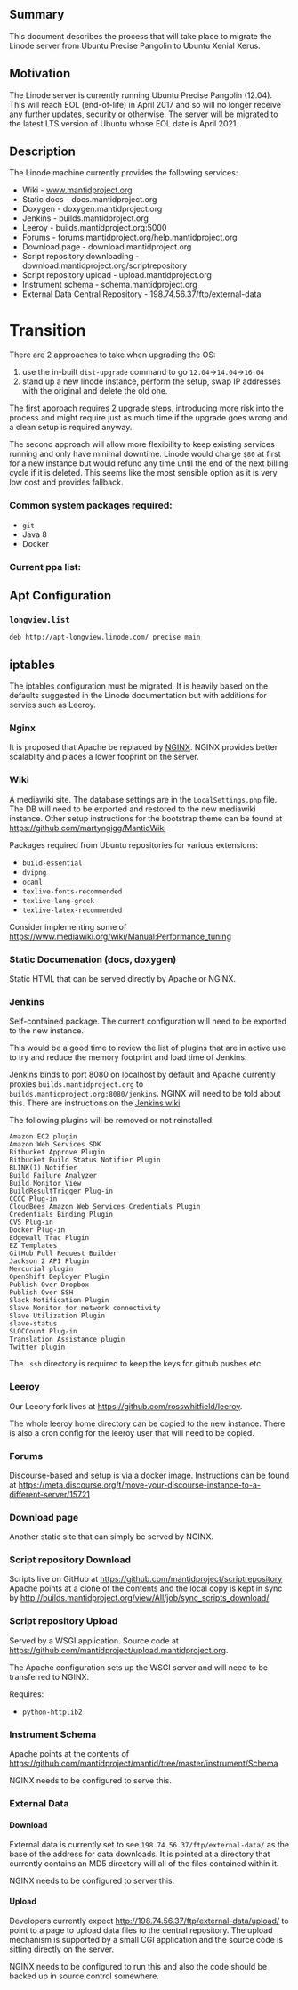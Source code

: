 Summary
-------

This document describes the process that will take place to migrate the Linode server from Ubuntu Precise Pangolin to Ubuntu Xenial Xerus.

Motivation
----------

The Linode server is currently running Ubuntu Precise Pangolin (12.04). This will reach EOL (end-of-life) in April 2017 and so will no longer
receive any further updates, security or otherwise. The server will be migrated to the latest LTS version of Ubuntu whose EOL date is April 2021.

Description
-----------

The Linode machine currently provides the following services:

* Wiki - www.mantidproject.org
* Static docs - docs.mantidproject.org
* Doxygen - doxygen.mantidproject.org
* Jenkins - builds.mantidproject.org
* Leeroy - builds.mantidproject.org:5000
* Forums - forums.mantidproject.org/help.mantidproject.org
* Download page - download.mantidproject.org
* Script repository downloading - download.mantidproject.org/scriptrepository
* Script repository upload - upload.mantidproject.org
* Instrument schema - schema.mantidproject.org
* External Data Central Repository - 198.74.56.37/ftp/external-data

Transition
==========

There are 2 approaches to take when upgrading the OS:

1. use the in-built `dist-upgrade` command to go `12.04`->`14.04`->`16.04`
2. stand up a new linode instance, perform the setup, swap IP addresses with the original and delete the old one.

The first approach requires 2 upgrade steps, introducing more risk into the process and might require just as much time if the upgrade goes
wrong and a clean setup is required anyway.

The second approach will allow more flexibility to keep existing services running and only have minimal downtime. Linode would charge `$80` at first
for a new instance but would refund any time until the end of the next billing cycle if it is deleted. This seems like the most sensible option
as it is very low cost and provides fallback.

### Common system packages required:

* `git`
* Java 8
* Docker

### Current ppa list:

Apt Configuration
-----------------

### `longview.list`

```
deb http://apt-longview.linode.com/ precise main
```

iptables
--------

The iptables configuration must be migrated. It is heavily based on the defaults suggested in the Linode documentation but
with additions for servies such as Leeroy.


### Nginx

It is proposed that Apache be replaced by [NGINX](https://www.nginx.com/resources/wiki/). NGINX provides better scalablity and places a lower fooprint on the server.

### Wiki

A mediawiki site. The database settings are in the `LocalSettings.php` file. The DB will need to be exported and restored to the
new mediawiki instance. Other setup instructions for the bootstrap theme can be found at https://github.com/martyngigg/MantidWiki

Packages required from Ubuntu repositories for various extensions:

* `build-essential`
* `dvipng`
* `ocaml`
* `texlive-fonts-recommended`
* `texlive-lang-greek`
* `texlive-latex-recommended`

Consider implementing some of https://www.mediawiki.org/wiki/Manual:Performance_tuning

### Static Documenation (docs, doxygen)

Static HTML that can be served directly by Apache or NGINX.

### Jenkins

Self-contained package. The current configuration will need to be exported to the new instance.

This would be a good time to review the list of plugins that are in active use to try and reduce the memory
footprint and load time of Jenkins.

Jenkins binds to port 8080 on localhost by default and Apache currently proxies `builds.mantidproject.org` to `builds.mantidproject.org:8080/jenkins`. NGINX will need to be told about this. There are instructions on the [Jenkins wiki](https://wiki.jenkins-ci.org/display/JENKINS/Installing+Jenkins+on+Ubuntu)

The following plugins will be removed or not reinstalled:

```
Amazon EC2 plugin
Amazon Web Services SDK
Bitbucket Approve Plugin
Bitbucket Build Status Notifier Plugin
BLINK(1) Notifier
Build Failure Analyzer
Build Monitor View
BuildResultTrigger Plug-in
CCCC Plug-in
CloudBees Amazon Web Services Credentials Plugin
Credentials Binding Plugin
CVS Plug-in
Docker Plug-in
Edgewall Trac Plugin
EZ Templates
GitHub Pull Request Builder
Jackson 2 API Plugin
Mercurial plugin
OpenShift Deployer Plugin
Publish Over Dropbox
Publish Over SSH
Slack Notification Plugin
Slave Monitor for network connectivity
Slave Utilization Plugin
slave-status
SLOCCount Plug-in
Translation Assistance plugin
Twitter plugin
```

The `.ssh` directory is required to keep the keys for github pushes etc

### Leeroy

Our Leeory fork lives at https://github.com/rosswhitfield/leeroy.

The whole leeroy home directory can be copied to the new instance. There is also a cron config for the leeroy user that will need to be copied.

### Forums

Discourse-based and setup is via a docker image. Instructions can be found at https://meta.discourse.org/t/move-your-discourse-instance-to-a-different-server/15721

### Download page

Another static site that can simply be served by NGINX.

### Script repository Download

Scripts live on GitHub at https://github.com/mantidproject/scriptrepository Apache points at a clone of the contents and the local copy is kept in sync by
http://builds.mantidproject.org/view/All/job/sync_scripts_download/

### Script repository Upload

Served by a WSGI application. Source code at https://github.com/mantidproject/upload.mantidproject.org.

The Apache configuration sets up the WSGI server and will need to be transferred to NGINX.

Requires:

* `python-httplib2`

### Instrument Schema

Apache points at the contents of https://github.com/mantidproject/mantid/tree/master/instrument/Schema

NGINX needs to be configured to serve this.

###  External Data

#### Download

External data is currently set to see `198.74.56.37/ftp/external-data/` as the base of the address for data downloads. It is pointed
at a directory that currently contains an MD5 directory will all of the files contained within it.

NGINX needs to be configured to server this.

#### Upload

Developers currently expect http://198.74.56.37/ftp/external-data/upload/ to point to a page to upload data files to the central repository.
The upload mechanism is supported by a small CGI application and the source code is sitting directly on the server.

NGINX needs to be configured to run this and also the code should be backed up in source control somewhere.
